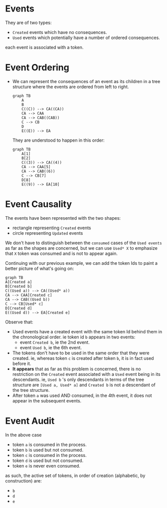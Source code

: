 # Events

They are of two types:

- `Created` events which have no consequences.
- `Used` events which potentially have a number of ordered consequences.

each event is associated with a token.

# Event Ordering

- We can represent the consequences of an event as its children in a tree structure where the events are ordered from left to right. 

    ```mermaid
    graph TB
        A
        B
        C((C)) --> CA((CA))
        CA --> CAA
        CA --> CAB((CAB))
        C --> CB
        D
        E((E)) --> EA
    ```
  They are understood to happen in this order:

    ```mermaid
    graph TB
        A[1]
        B[2]
        C((3)) --> CA((4))
        CA --> CAA[5]
        CA --> CAB((6))
        C --> CB[7]
        D[8]
        E((9)) --> EA[10]
    ```

# Event Causality

The events have been represented with the two shapes:

- rectangle representing `Created` events 
- circle representing `Updated` events

We don't have to distinguish between the `consumed` cases of the `Used events` as far as the shapes are concerned, but we can use `Used* X` to emphasize that `X` token was consumed and is not to appear again.

Continuing with our previous example, we can add the token Ids to paint a better picture of what's going on:

```mermaid
graph TB
A[Created a]
B[Created b]
C((Used a)) --> CA((Used* a))
CA --> CAA[Created c]
CA --> CAB((Used b))
C --> CB[Used* c]
D[Created d]
E((Used d)) --> EA[Created e]
```

Observe that:

- Used events have a created event with the same token Id behind them in the chronological order. ie token id `b` appears in two events:
  - event `Created b`, ie the 2nd event.
  - event `Used b`, ie the 6th event.
- The tokens don't have to be used in the same order that they were created. ie, whereas token `c` is created after token `b`, it is in fact used before it.
- **It appears** that as far as this problem is concerned, there is no restriction on the `Created` event associated with a `Used` event being in its descendants. ie, `Used b` 's only descendants in terms of the tree structure are `[Used a, Used* a]` and `Created b` is not a descendant of the tree structure.
- After token `a` was used AND consumed, in the 4th event, it does not appear in the subsequent events.

# Event Audit

In the above case

- token `a` is consumed in the process.
- token `b` is used but not consumed.
- token `c` is consumed in the process.
- token `d` is used but not consumed.
- token `e` is never even consumed.

as such, the active set of tokens, in order of creation (alphabetic, by construction) are:

- `b`
- `d`
- `e`